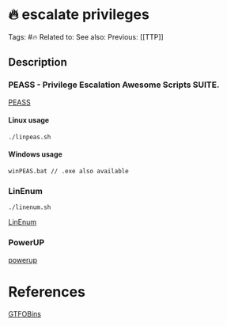 # 🔥 escalate privileges

Tags: #🔥 
Related to: 
See also: 
Previous: [[TTP]]


## Description

### PEASS - Privilege Escalation Awesome Scripts SUITE.

[PEASS](https://github.com/carlospolop/PEASS-ng.git)

#### Linux usage

	./linpeas.sh

#### Windows usage

	winPEAS.bat	// .exe also available

### LinEnum

	./linenum.sh

[LinEnum](https://github.com/rebootuser/LinEnum)

### PowerUP
[powerup](https://github.com/PowerShellMafia/PowerSploit) 

# References

[GTFOBins](https://gtfobins.github.io/)